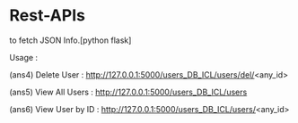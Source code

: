 # Rest-APIs

to fetch JSON Info.[python flask]

Usage :

(ans4) Delete User : http://127.0.0.1:5000/users_DB_ICL/users/del/<any_id>

(ans5) View All Users : http://127.0.0.1:5000/users_DB_ICL/users

(ans6) View User by ID : http://127.0.0.1:5000/users_DB_ICL/users/<any_id>
